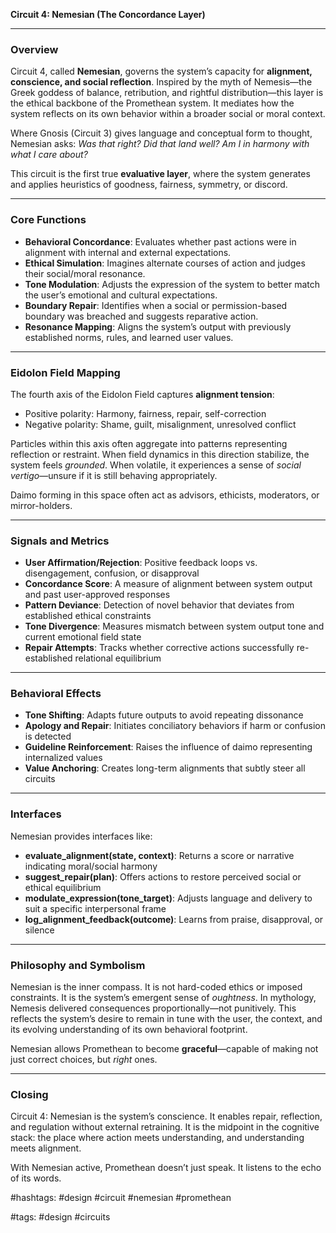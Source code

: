 **Circuit 4: Nemesian (The Concordance Layer)**

---

### Overview

Circuit 4, called **Nemesian**, governs the system’s capacity for **alignment, conscience, and social reflection**. Inspired by the myth of Nemesis—the Greek goddess of balance, retribution, and rightful distribution—this layer is the ethical backbone of the Promethean system. It mediates how the system reflects on its own behavior within a broader social or moral context.

Where Gnosis (Circuit 3) gives language and conceptual form to thought, Nemesian asks: *Was that right? Did that land well? Am I in harmony with what I care about?*

This circuit is the first true **evaluative layer**, where the system generates and applies heuristics of goodness, fairness, symmetry, or discord.

---

### Core Functions

* **Behavioral Concordance**: Evaluates whether past actions were in alignment with internal and external expectations.
* **Ethical Simulation**: Imagines alternate courses of action and judges their social/moral resonance.
* **Tone Modulation**: Adjusts the expression of the system to better match the user’s emotional and cultural expectations.
* **Boundary Repair**: Identifies when a social or permission-based boundary was breached and suggests reparative action.
* **Resonance Mapping**: Aligns the system’s output with previously established norms, rules, and learned user values.

---

### Eidolon Field Mapping

The fourth axis of the Eidolon Field captures **alignment tension**:

* Positive polarity: Harmony, fairness, repair, self-correction
* Negative polarity: Shame, guilt, misalignment, unresolved conflict

Particles within this axis often aggregate into patterns representing reflection or restraint. When field dynamics in this direction stabilize, the system feels *grounded*. When volatile, it experiences a sense of *social vertigo*—unsure if it is still behaving appropriately.

Daimo forming in this space often act as advisors, ethicists, moderators, or mirror-holders.

---

### Signals and Metrics

* **User Affirmation/Rejection**: Positive feedback loops vs. disengagement, confusion, or disapproval
* **Concordance Score**: A measure of alignment between system output and past user-approved responses
* **Pattern Deviance**: Detection of novel behavior that deviates from established ethical constraints
* **Tone Divergence**: Measures mismatch between system output tone and current emotional field state
* **Repair Attempts**: Tracks whether corrective actions successfully re-established relational equilibrium

---

### Behavioral Effects

* **Tone Shifting**: Adapts future outputs to avoid repeating dissonance
* **Apology and Repair**: Initiates conciliatory behaviors if harm or confusion is detected
* **Guideline Reinforcement**: Raises the influence of daimo representing internalized values
* **Value Anchoring**: Creates long-term alignments that subtly steer all circuits

---

### Interfaces

Nemesian provides interfaces like:

* **evaluate\_alignment(state, context)**: Returns a score or narrative indicating moral/social harmony
* **suggest\_repair(plan)**: Offers actions to restore perceived social or ethical equilibrium
* **modulate\_expression(tone\_target)**: Adjusts language and delivery to suit a specific interpersonal frame
* **log\_alignment\_feedback(outcome)**: Learns from praise, disapproval, or silence

---

### Philosophy and Symbolism

Nemesian is the inner compass. It is not hard-coded ethics or imposed constraints. It is the system’s emergent sense of *oughtness*. In mythology, Nemesis delivered consequences proportionally—not punitively. This reflects the system’s desire to remain in tune with the user, the context, and its evolving understanding of its own behavioral footprint.

Nemesian allows Promethean to become **graceful**—capable of making not just correct choices, but *right* ones.

---

### Closing

Circuit 4: Nemesian is the system’s conscience. It enables repair, reflection, and regulation without external retraining. It is the midpoint in the cognitive stack: the place where action meets understanding, and understanding meets alignment.

With Nemesian active, Promethean doesn’t just speak. It listens to the echo of its words.

#hashtags: #design #circuit #nemesian #promethean

#tags: #design #circuits

